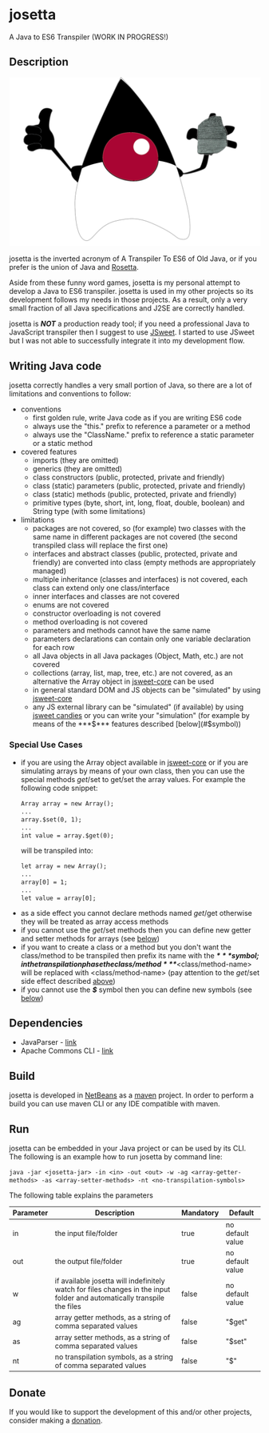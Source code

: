 # josetta
A Java to ES6 Transpiler (WORK IN PROGRESS!)

## Description
![josetta-mini.png](https://github.com/gianpierodiblasi/josetta/blob/master/josetta-mini.png?raw=true)

josetta is the inverted acronym of A Transpiler To ES6 of Old Java, or if you prefer is the union of Java and
[Rosetta](https://en.wikipedia.org/wiki/Rosetta_Stone).

Aside from these funny word games, josetta is my personal attempt to develop a Java to ES6 transpiler. josetta is used in my other
projects so its development follows my needs in those projects. As a result, only a very small fraction of all Java specifications
and J2SE are correctly handled.

josetta is ***NOT*** a production ready tool; if you need a professional Java to JavaScript transpiler then I suggest to use
[JSweet](https://jsweet.org). I started to use JSweet but I was not able to successfully integrate it into my development flow.

## Writing Java code
josetta correctly handles a very small portion of Java, so there are a lot of limitations and conventions to follow:
- conventions
  - first golden rule, write Java code as if you are writing ES6 code
  - always use the "this." prefix to reference a parameter or a method
  - always use the "ClassName." prefix to reference a static parameter or a static method  
- covered features
  - imports (they are omitted)
  - generics (they are omitted)
  - class constructors (public, protected, private and friendly)
  - class (static) parameters (public, protected, private and friendly)
  - class (static) methods (public, protected, private and friendly)
  - primitive types (byte, short, int, long, float, double, boolean) and String type (with some limitations)
- limitations
  - packages are not covered, so (for example) two classes with the same name in different packages are not covered
    (the second transpiled class will replace the first one)
  - interfaces and abstract classes (public, protected, private and friendly) are converted into class (empty methods are appropriately managed)
  - multiple inheritance (classes and interfaces) is not covered, each class can extend only one class/interface
  - inner interfaces and classes are not covered
  - enums are not covered
  - constructor overloading is not covered
  - method overloading is not covered
  - parameters and methods cannot have the same name
  - parameters declarations can contain only one variable declaration for each row
  - all Java objects in all Java packages (Object, Math, etc.) are not covered
  - collections (array, list, map, tree, etc.) are not covered, as an alternative the Array object in
    [jsweet-core](https://repository.jsweet.org/artifactory/libs-release-local/org/jsweet/jsweet-core/) can be used
  - in general standard DOM and JS objects can be "simulated" by using
    [jsweet-core](https://repository.jsweet.org/artifactory/libs-release-local/org/jsweet/jsweet-core/)
  - any JS external library can be "simulated" (if available) by using
    [jsweet candies](https://repository.jsweet.org/artifactory/libs-release-local/org/jsweet/candies/) or you can write your "simulation"
    (for example by means of the ***$*** features described [below](#$symbol))

### Special Use Cases
- if you are using the Array object available in [jsweet-core](https://repository.jsweet.org/artifactory/libs-release-local/org/jsweet/jsweet-core/)
  or if you are simulating arrays by means of your own class, then you can use the special methods $get/$set to get/set the array values.
  For example the following code snippet:
  ```
  Array array = new Array();
  ...
  array.$set(0, 1);
  ...
  int value = array.$get(0);
  ```
  will be transpiled into:
  ```
  let array = new Array();
  ...
  array[0] = 1;
  ...
  let value = array[0];
  ```
- <a name="get_set_side_effect"></a>as a side effect you cannot declare methods named $get/$get otherwise they will be treated as array access methods
- if you cannot use the $get/$set methods then you can define new getter and setter methods for arrays (see [below](#run))
- <a name="$symbol"></a>if you want to create a class or a method but you don't want the class/method to be transpiled then prefix its name with the ***$*** symbol;
  in the transpilation phase the class/method ***$***<class/method-name> will be replaced with <class/method-name> (pay attention to
  the $get/$set side effect described [above](#get_set_side_effect))
- if you cannot use the ***$*** symbol then you can define new symbols (see [below](#run))

## Dependencies
- JavaParser - [link](https://javaparser.org/)
- Apache Commons CLI - [link](https://commons.apache.org/proper/commons-cli/)

## Build
josetta is developed in [NetBeans](https://netbeans.apache.org/) as a [maven](https://maven.apache.org/) project.
In order to perform a build you can use maven CLI or any IDE compatible with maven.

## Run
josetta can be embedded in your Java project or can be used by its CLI. The following is an example how to run josetta by command line:
```
java -jar <josetta-jar> -in <in> -out <out> -w -ag <array-getter-methods> -as <array-setter-methods> -nt <no-transpilation-symbols>
```
The following table explains the parameters

| Parameter | Description | Mandatory | Default |
| - | - | - | - |
| in  | the input file/folder  | true | no default value |
| out | the output file/folder | true | no default value |
| w   | if available josetta will indefinitely watch for files changes in the input folder and automatically transpile the files | false | no default value |
| ag  | array getter methods, as a string of comma separated values | false | "$get" |
| as  | array setter methods, as a string of comma separated values | false | "$set" | 
| nt | no transpilation symbols, as a string of comma separated values | false | "$" |

## Donate
If you would like to support the development of this and/or other projects, consider making a [donation](https://www.paypal.com/donate/?business=HCDX9BAEYDF4C&no_recurring=0&currency_code=EUR).